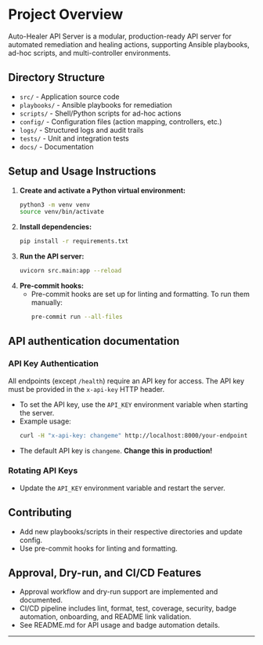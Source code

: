 # Project Overview

Auto-Healer API Server is a modular, production-ready API server for automated remediation and healing actions, supporting Ansible playbooks, ad-hoc scripts, and multi-controller environments.

## Directory Structure

- `src/` - Application source code
- `playbooks/` - Ansible playbooks for remediation
- `scripts/` - Shell/Python scripts for ad-hoc actions
- `config/` - Configuration files (action mapping, controllers, etc.)
- `logs/` - Structured logs and audit trails
- `tests/` - Unit and integration tests
- `docs/` - Documentation

## Setup and Usage Instructions

1. **Create and activate a Python virtual environment:**
   ```zsh
   python3 -m venv venv
   source venv/bin/activate
   ```
2. **Install dependencies:**
   ```zsh
   pip install -r requirements.txt
   ```
3. **Run the API server:**
   ```zsh
   uvicorn src.main:app --reload
   ```
4. **Pre-commit hooks:**
   - Pre-commit hooks are set up for linting and formatting. To run them manually:
     ```zsh
     pre-commit run --all-files
     ```

## API authentication documentation

### API Key Authentication

All endpoints (except `/health`) require an API key for access. The API key must be provided in the `x-api-key` HTTP header.

- To set the API key, use the `API_KEY` environment variable when starting the server.
- Example usage:
  ```bash
  curl -H "x-api-key: changeme" http://localhost:8000/your-endpoint
  ```
- The default API key is `changeme`. **Change this in production!**

### Rotating API Keys
- Update the `API_KEY` environment variable and restart the server.

## Contributing
- Add new playbooks/scripts in their respective directories and update config.
- Use pre-commit hooks for linting and formatting.

## Approval, Dry-run, and CI/CD Features
- Approval workflow and dry-run support are implemented and documented.
- CI/CD pipeline includes lint, format, test, coverage, security, badge automation, onboarding, and README link validation.
- See README.md for API usage and badge automation details.

---
